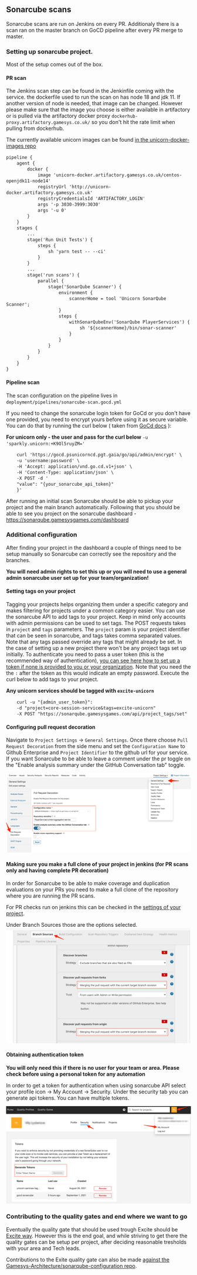 ## Sonarcube scans

Sonarcube scans are run on Jenkins on every PR. Additionaly there is a scan ran on the master branch on GoCD pipeline after every PR merge to master.

### Setting up sonarcube project.
Most of the setup comes out of the box.

#### PR scan
The Jenkins scan step can be found in the Jenkinfile coming with the service.
the dockerfile used to run the scan on has node 18 and jdk 11. If another version of node is needed, that image can be changed.
However please make sure that the image you choose is either available in artifactory or is pulled via the artifactory docker proxy `dockerhub-proxy.artifactory.gamesys.co.uk/` so you don't hit the rate limit when pulling from dockerhub.

The currently available unicorn images can be found [in the unicorn-docker-images repo](https://github.gamesys.co.uk/PlayerServices/unicorn-docker-images)

```
pipeline {
    agent {
        docker {
            image 'unicorn-docker.artifactory.gamesys.co.uk/centos-openjdk11-node14'
            registryUrl 'http://unicorn-docker.artifactory.gamesys.co.uk'
            registryCredentialsId 'ARTIFACTORY_LOGIN'
            args '-p 3030-3999:3030'
            args '-u 0'
        }
    }
    stages {
        ...
        stage('Run Unit Tests') {
            steps {
                sh 'yarn test -- --ci'
            }
        }
        ...
        stage('run scans') {
            parallel {
                stage('SonarQube Scanner') {
                    environment {
                        scannerHome = tool 'Unicorn SonarQube Scanner';
                    }
                    steps {
                        withSonarQubeEnv('SonarQube PlayerServices') {
                            sh '${scannerHome}/bin/sonar-scanner'
                        }
                    }
                }
            }
        }
    }
}
```

#### Pipeline scan
The scan configuration on the pipeline lives in `deployment/pipelines/sonarcube-scan.gocd.yml`

If you need to change the sonarcube login token for GoCd or you don't have one provided, you need to encrypt yours before using it as secure variable.
You can do that by running the curl below ( taken from [GoCd docs](https://api.gocd.org/current/#encryption) ):

**For unicorn only - the user and pass for the curl below**
`-u 'sparkly.unicorn:+K9Ol5ruyZM='`

```
    curl 'https://gocd.psunicorncd.pgt.gaia/go/api/admin/encrypt' \
    -u 'username:password' \
    -H 'Accept: application/vnd.go.cd.v1+json' \
    -H 'Content-Type: application/json' \
    -X POST -d '
    "value": "{your_sonarcube_api_token}"
    }'
```

After running an initial scan Sonarcube should be able to pickup your project and the main branch automatically.
Following that you should be able to see you project on the sonarcube dashboard - https://sonarqube.gamesysgames.com/dashboard

### Additional configuration
After finding your project in the dashboard a couple of things need to be setup manually so Sonarcube can correctly see the repository and the branches.

**You will need admin rights to set this up or you will need to use a general admin sonarcube user set up for your team/organization!**

#### Setting tags on your project
Tagging your projects helps organizing them under a specific category and makes filtering for projects under a common category easier.
You can use the sonarcube API to add tags to your project. Keep in mind only accounts with admin permissions can be used to set tags.
The POST requests takes in `project` and `tags` parameters. The `project` param is your project identifier that can be seen in sonarcube, and tags takes comma separated values. Note that any tags passed override any tags that might already be set. In the case of setting up a new project there won't be any project tags set up initially.
To authenticate you need to pass a user token (this is the recommended way of authentication), [you can see here how to set up a token if none is provided to you or your organization](#obtaining-authentication-token). Note that you need the the `:` after the token as this would indicate an empty password.
Execute the curl below to add tags to your project.

**Any unicorn services should be tagged with `excite-unicorn`**

```
    curl -u "{admin_user_token}":
    -d "project=core-session-service&tags=excite-unicorn"
    -X POST "https://sonarqube.gamesysgames.com/api/project_tags/set"
```

#### Configuring pull request decoration
Navigate to `Project Settings` -> `General Settings`. Once there choose `Pull Request Decoration` from the side menu and set the `Configuration Name` to Github Enterprise and `Project Identifier` to the github url for your service. If you want Sonarcube to be able to leave a comment under the pr toggle on the "Enable analysis summary under the GitHub Conversation tab" toggle.

![sonarcube pull request decoration](./resources/sonarcube_pr_decoration.png)


#### Making sure you make a full clone of your project in jenkins (for PR scans only and having complete PR decoration)
In order for Sonarcube to be able to make coverage and duplication evaluations on your PRs you need to make a full clone of the repository where you are running the PR scans.

For PR checks run on jenkins this can be checked in the [settings of your project](https://jenkins.psunicorn.pgt.gaia/job/games-master-service/configure).

Under Branch Sources those are the options selected.
![jenkins full clone](./resources/jenkins_full_clone.png)

#### Obtaining authentication token

**You will only need this if there is no user for your team or area. Please check before using a personal token for any automation**

In order to get a token for authentication when using sonarcube API select your profile icon -> My Account -> Security. Under the security tab you can generate api tokens. You can have multiple tokens.

![sonarcube generate api tokens](./resources/sonarcube_generate_api_token.png)

### Contributing to the quality gates and end where we want to go

Eventually the quality gate that should be used trough Excite should be [Excite way](https://sonarqube.gamesysgames.com/profiles/show?language=js&name=Excite+way).
However this is the end goal, and while striving to get there the quality gates can be setup per project, after deciding reasonable tresholds with your area and Tech leads.

Contributions to the Exite quality gate can also be made [against the Gamesys-Architecture/sonarqube-configuration repo](https://github.gamesys.co.uk/Gamesys-Architecture/sonarqube-configuration).
